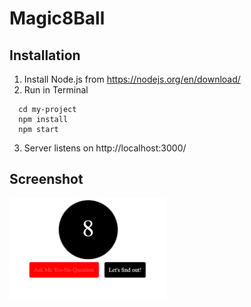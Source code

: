 # Magic8Ball

## Installation

1. Install Node.js from https://nodejs.org/en/download/
2. Run in Terminal
```
  cd my-project
  npm install
  npm start
```
3. Server listens on http://localhost:3000/

## Screenshot
<a href="url"><img src="https://github.com/marekgit/Magic8Ball/blob/main/screenshots/screenshot.png" align="center" height="50%" width="50%" ></a>
